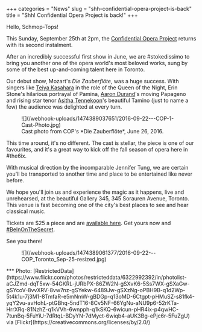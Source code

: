 +++
categories = "News"
slug = "shh-confidential-opera-project-is-back"
title = "Shh! Confidential Opera Project is back!"
+++

Hello, Schmop-Tops!

This Sunday, September 25th at 2pm, the [Confidential Opera Project](https://www.facebook.com/events/180644475692691/) returns with its second instalment. 

After an incredibly successful first show in June, we are #stokedissimo to bring you another one of the opera world's most beloved works, sung by some of the best up-and-coming talent here in Toronto. 

Our debut show, Mozart's *Die Zauberflöte*, was a huge success. With singers like [Teiya Kasahara](/scene/people/teiya-kasahara/) in the role of the Queen of the Night, Erin Stone's hilarious portrayal of Pamina, [Aaron Durand](/talking-with-singers-aaron-durand/)'s moving Papageno and rising star tenor [Asitha Tennekoon](/scene/people/asitha-tennekoon/)'s beautiful Tamino (just to name a few) the audience was delighted at every turn. 

<figure data-type="image">
![](/webhook-uploads/1474389037651/2016-09-22---COP-1-Cast-Photo.jpg)
<figcaption>Cast photo from COP's *Die Zauberflöte*, June 26, 2016.</figcaption>
</figure>

This time around, it's no different. The cast is stellar, the piece is one of our favourites, and it's a great way to kick off the fall season of opera here in #the6ix. 

With musical direction by the incomparable Jennifer Tung, we are certain you'll be transported to another time and place to be entertained like never before.

We hope you'll join us and experience the magic as it happens, live and unrehearsed, at the beautiful Gallery 345, 345 Sorauren Avenue, Toronto. This venue is fast becoming one of the city's best places to see and hear classical music. 

Tickets are $25 a piece and are [available here](https://www.eventbrite.com/e/confidential-opera-project-toronto-tickets-27744828529). Get yours now and [#BeInOnTheSecret](https://www.eventbrite.com/e/confidential-opera-project-toronto-tickets-27744828529). 

See you there!

<figure data-type="image">
![](/webhook-uploads/1474389061377/2016-09-22---COP_Toronto_Sep-25-resized.jpg)
</figure>
***
Photo: [RestrictedData](https://www.flickr.com/photos/restricteddata/6322992392/in/photolist-aCJZmd-dqT5xw-54GKRL-jURbPX-86ZW2N-gSXvK6-5Ss7WX-gSXaGw-gSYcoV-8vvXRV-8vw7nz-gSYekw-6489Jw-gSXzNg-oPBH9B-q1d2Wp-5t4k1u-7j3M1-8TmfaR-e5mNmW-gBDGp-q13oMD-6Ctgpt-pHMuSZ-s81fk4-yqY2vu-avHohL-ptGBhq-5ndT16-8Cv5NF-66YgNu-aNU9p6-52rKTa-HrrXRq-81NzhZ-q1kVVh-6wnpph-q1kSKQ-6wicun-pHR4ix-p4qwHC-7tunBq-5FuYiU-7dRtqL-BDyYN-7dMyct-6wiqb4-aUK3Bg-ePjc6r-5FuZgU) via [Flickr](https://creativecommons.org/licenses/by/2.0/)
